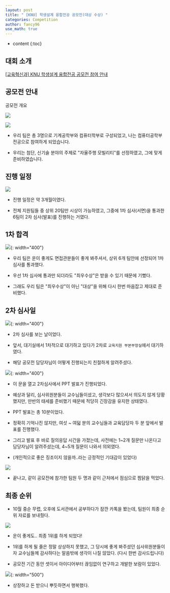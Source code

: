 ```yaml
---
layout: post
title: " [KNU] 학생설계 융합전공 공모전(대상 수상) "
categories: Competition
author: fancy96
use_math: true
---
```

* content
{:toc}


## 대회 소개

[[교육혁신과] KNU 학생설계 융합전공 공모전 참여 안내](https://knu.ac.kr/wbbs/wbbs/bbs/btin/viewBtin.action?bbs_cde=11&btin.bbs_cde=11&btin.doc_no=1326876&btin.appl_no=000000&btin.page=1&btin.search_type=&btin.search_text=&popupDeco=false&btin.note_div=row&menu_idx=73)

## 공모전 안내

공모전 개요

![](/assets/img/competition/knu-student-design-convergence-major-contest.png)

![](/assets/img/competition/knu-student-design-convergence-major-contest_1.png)

* 우리 팀은 총 3명으로 기계공학부와 컴퓨터학부로 구성되었고, 나는 컴퓨터공학부 전공으로 참여하게 되었습니다.

* 우리는 첨단, 신기술 분야의 주제로 "자율주행 모빌리티"를 선정하였고, 그에 맞게 준비하였습니다.


## 진행 일정

![](/assets/img/competition/knu-student-design-convergence-major-contest_2.png)

* 진행 일정은 약 3개월이였다.

* 전체 지원팀들 중 상위 20팀만 시상이 가능하였고, 그중에 1차 심사(서면)을 통과한 6팀이 2차 심사(발표)를 진행하는 거였다.

## 1차 합격

![](/assets/img/competition/knu-student-design-convergence-major-contest_3.png){: width="400"}

* 우리 팀은 운이 좋게도 면접관분들이 좋게 봐주셔서, 상위 6개 팀안에 선정되어 1차 심사를 통과했다.

* 우선 1차 심사에 통과만 되더라도 "최우수상"은 받을 수 있기 때문에 기뻤다.

* 그래도 우리 팀은 "최우수상"이 아닌 "대상"을 위해 다시 한번 마음잡고 제대로 준비했다.

## 2차 심사일

![](/assets/img/competition/knu-student-design-convergence-major-contest_4.png){: width="400"}

* 2차 심사를 보는 날이었다.

* 앞서, 대기실에서 1차적으로 대기하고 있다가 2차로 `교육지원 부본부장실`에서 대기하였다.

* 해당 공모전 담당자님이 어떻게 진행되는지 친절하게 알려주셨다.

![](/assets/img/competition/knu-student-design-convergence-major-contest_5.png){: width="400"}

* 이 문을 열고 2차심사에서 PPT 발표가 진행되었다.

* 예상과 달리, 심사위원분들이 교수님들이셨고, 생각보다 많으셔서 의도치 않게 당황했지만, 만반의 태세를 준비했기 때문에 적당히 긴장감을 유지한 상태였다.

* PPT 발표는 총 10분이었다.

* 정확히 기억나진 않지만, 여섯 ~ 여덟 분의 교수님들과 교육담당자 두 분 앞에서 발표를 진행했다.

* 그리고 발표 후 바로 질의응답 시간을 가졌는데, 사전에는 1~2개 질문만 나온다고 담당자님이 알려주셨는데, 4~5개 질문이 나와서 의외였다.

* (개인적으로 좋은 징조이지 않을까..라는 긍정적인 기대감이 있었다)

![](/assets/img/competition/knu-student-design-convergence-major-contest_6.png)

* 끝나고, 같이 공모전에 참가한 팀원 두 명과 같이 근처에서 점심으로 찜닭을 먹었다.

## 최종 순위

* 10월 중순 무렵, 오후에 도서관에서  공부하다가 잠깐 카톡을 봤는데, 팀원이 최종 순위 자료를 보내줬다.

![](/assets/img/competition/knu-student-design-convergence-major-contest_result.png)

* 운이 좋게도.. 최종 1위를 하게 되었다!

* 1위를 하게 될 줄은 정말 상상하지 못했고, 그 당시에 좋게 봐주셨던 심사위원분들이자 교수님들께 감사하다는 말씀밖에 생각이 나질 않았다. (다시 한번 감사드립니다)

* 공모전 기간 동안 셋이서 아이디어부터 끊임없이 연구하고 개발한 보람이 있었다.

![](/assets/img/competition/knu-student-design-Grand-Prize-Award.png){: width="500"}

* 상장하고 돈 받으니 뿌듯하면서 행복했다.
